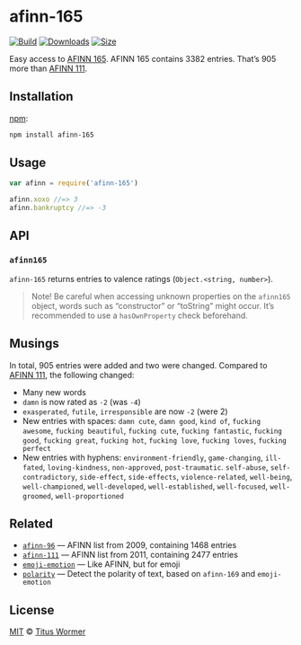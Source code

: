# afinn-165

[![Build][build-badge]][build]
[![Downloads][downloads-badge]][downloads]
[![Size][size-badge]][size]

Easy access to [AFINN 165][afinn165].
AFINN 165 contains 3382 entries.
That’s 905 more than [AFINN 111][afinn111].

## Installation

[npm][]:

```bash
npm install afinn-165
```

## Usage

```js
var afinn = require('afinn-165')

afinn.xoxo //=> 3
afinn.bankruptcy //=> -3
```

## API

### `afinn165`

`afinn-165` returns entries to valence ratings (`Object.<string, number>`).

> Note!
> Be careful when accessing unknown properties on the `afinn165` object, words
> such as “constructor” or “toString” might occur.
> It’s recommended to use a `hasOwnProperty` check beforehand.

## Musings

In total, 905 entries were added and two were changed.  Compared to
[AFINN 111][afinn111], the following changed:

*   Many new words
*   `damn` is now rated as `-2` (was `-4`)
*   `exasperated`, `futile`, `irresponsible` are now `-2` (were 2)
*   New entries with spaces: `damn cute`, `damn good`, `kind of`,
    `fucking awesome`, `fucking beautiful`, `fucking cute`,
    `fucking fantastic`, `fucking good`, `fucking great`, `fucking hot`,
    `fucking love`, `fucking loves`, `fucking perfect`
*   New entries with hyphens: `environment-friendly`, `game-changing`,
    `ill-fated`, `loving-kindness`, `non-approved`, `post-traumatic`.
    `self-abuse`, `self-contradictory`, `side-effect`, `side-effects`,
    `violence-related`, `well-being`, `well-championed`, `well-developed`,
    `well-established`, `well-focused`, `well-groomed`, `well-proportioned`

## Related

*   [`afinn-96`](https://github.com/words/afinn-96)
    — AFINN list from 2009, containing 1468 entries
*   [`afinn-111`](https://github.com/words/afinn-111)
    — AFINN list from 2011, containing 2477 entries
*   [`emoji-emotion`](https://github.com/words/emoji-emotion)
    — Like AFINN, but for emoji
*   [`polarity`](https://github.com/words/polarity)
    — Detect the polarity of text, based on `afinn-169` and `emoji-emotion`

## License

[MIT][license] © [Titus Wormer][author]

<!-- Definitions -->

[build-badge]: https://img.shields.io/travis/words/afinn-165.svg

[build]: https://travis-ci.org/words/afinn-165

[downloads-badge]: https://img.shields.io/npm/dm/afinn-165.svg

[downloads]: https://www.npmjs.com/package/afinn-165

[size-badge]: https://img.shields.io/bundlephobia/minzip/afinn-165.svg

[size]: https://bundlephobia.com/result?p=afinn-165

[npm]: https://docs.npmjs.com/cli/install

[license]: license

[author]: https://wooorm.com

[afinn165]: https://stackoverflow.com/questions/32750682/32845659#32845659

[afinn111]: https://github.com/words/afinn-111

